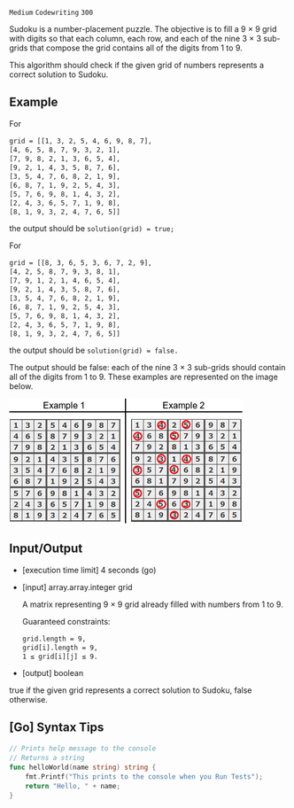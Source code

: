 `Medium`	`Codewriting` 	`300`

Sudoku is a number-placement puzzle. The objective is to fill a 9 × 9 grid with digits so that each column, each row, and each of the nine 3 × 3 sub-grids that compose the grid contains all of the digits from 1 to 9.

This algorithm should check if the given grid of numbers represents a correct solution to Sudoku.

## Example

For
```
grid = [[1, 3, 2, 5, 4, 6, 9, 8, 7],
[4, 6, 5, 8, 7, 9, 3, 2, 1],
[7, 9, 8, 2, 1, 3, 6, 5, 4],
[9, 2, 1, 4, 3, 5, 8, 7, 6],
[3, 5, 4, 7, 6, 8, 2, 1, 9],
[6, 8, 7, 1, 9, 2, 5, 4, 3],
[5, 7, 6, 9, 8, 1, 4, 3, 2],
[2, 4, 3, 6, 5, 7, 1, 9, 8],
[8, 1, 9, 3, 2, 4, 7, 6, 5]]
```
the output should be
`solution(grid) = true;`

For
```
grid = [[8, 3, 6, 5, 3, 6, 7, 2, 9],
[4, 2, 5, 8, 7, 9, 3, 8, 1],
[7, 9, 1, 2, 1, 4, 6, 5, 4],
[9, 2, 1, 4, 3, 5, 8, 7, 6],
[3, 5, 4, 7, 6, 8, 2, 1, 9],
[6, 8, 7, 1, 9, 2, 5, 4, 3],
[5, 7, 6, 9, 8, 1, 4, 3, 2],
[2, 4, 3, 6, 5, 7, 1, 9, 8],
[8, 1, 9, 3, 2, 4, 7, 6, 5]]
```
the output should be
`solution(grid) = false.`

The output should be false: each of the nine 3 × 3 sub-grids should contain all of the digits from 1 to 9.
These examples are represented on the image below.

!["Pascal Triangle"](img.png "Pascal Triangle")


## Input/Output

- [execution time limit] 4 seconds (go)

- [input] array.array.integer grid

   A matrix representing 9 × 9 grid already filled with numbers from 1 to 9.

   Guaranteed constraints:
   ```
   grid.length = 9,
   grid[i].length = 9,
   1 ≤ grid[i][j] ≤ 9.
   ```
- [output] boolean

true if the given grid represents a correct solution to Sudoku, false otherwise.

## [Go] Syntax Tips

``` go
// Prints help message to the console
// Returns a string
func helloWorld(name string) string {
    fmt.Printf("This prints to the console when you Run Tests");
    return "Hello, " + name;
}
```
